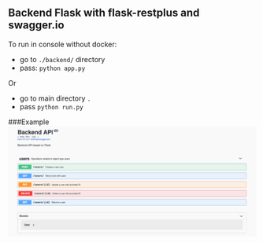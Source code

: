 ## Backend Flask with flask-restplus and swagger.io

To run in console without docker:

* go to `./backend/` directory
* pass: `python app.py`

Or

* go to main directory `.`
* pass `python run.py`

###Example
<img src="/misc/image1.png"/>